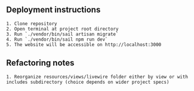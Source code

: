 ## Deployment instructions

    1. Clone repository 
    2. Open terminal at project root directory 
    3. Run `./vendor/bin/sail artisan migrate`
    4. Run `./vendor/bin/sail npm run dev`
    5. The website will be accessible on http://localhost:3000

## Refactoring notes
    1. Reorganize resources/views/livewire folder either by view or with includes subdirectory (choice depends on wider project specs)